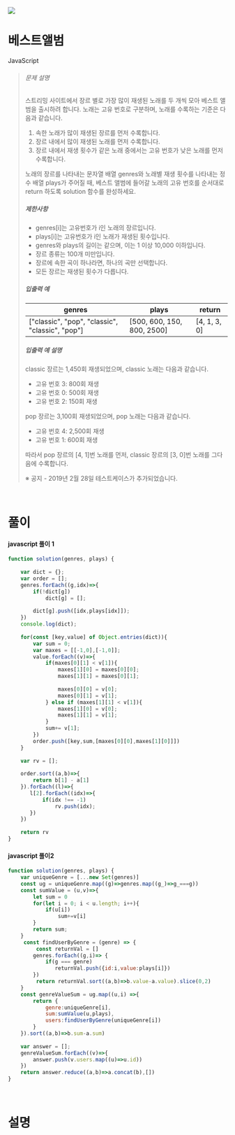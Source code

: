 ![](/img/programmers.png)

# 베스트앨범

JavaScript 

>###### 문제 설명
>
>스트리밍 사이트에서 장르 별로 가장 많이 재생된 노래를 두 개씩 모아 베스트 앨범을 출시하려 합니다. 노래는 고유 번호로 구분하며, 노래를 수록하는 기준은 다음과 같습니다.
>
>1.  속한 노래가 많이 재생된 장르를 먼저 수록합니다.
>2.  장르 내에서 많이 재생된 노래를 먼저 수록합니다.
>3.  장르 내에서 재생 횟수가 같은 노래 중에서는 고유 번호가 낮은 노래를 먼저 수록합니다.
>
>노래의 장르를 나타내는 문자열 배열 genres와 노래별 재생 횟수를 나타내는 정수 배열 plays가 주어질 때, 베스트 앨범에 들어갈 노래의 고유 번호를 순서대로 return 하도록 solution 함수를 완성하세요.
>
>##### 제한사항
>
>-   genres[i]는 고유번호가 i인 노래의 장르입니다.
>-   plays[i]는 고유번호가 i인 노래가 재생된 횟수입니다.
>-   genres와 plays의 길이는 같으며, 이는 1 이상 10,000 이하입니다.
>-   장르 종류는 100개 미만입니다.
>-   장르에 속한 곡이 하나라면, 하나의 곡만 선택합니다.
>-   모든 장르는 재생된 횟수가 다릅니다.
>
>##### 입출력 예
>
>| genres | plays | return |
>| --- | --- | --- |
>| ["classic", "pop", "classic", "classic", "pop"] | [500, 600, 150, 800, 2500] | [4, 1, 3, 0] |
>
>##### 입출력 예 설명
>
>classic 장르는 1,450회 재생되었으며, classic 노래는 다음과 같습니다.
>
>-   고유 번호 3: 800회 재생
>-   고유 번호 0: 500회 재생
>-   고유 번호 2: 150회 재생
>
>pop 장르는 3,100회 재생되었으며, pop 노래는 다음과 같습니다.
>
>-   고유 번호 4: 2,500회 재생
>-   고유 번호 1: 600회 재생
>
>따라서 pop 장르의 [4, 1]번 노래를 먼저, classic 장르의 [3, 0]번 노래를 그다음에 수록합니다.
>
>※ 공지 - 2019년 2월 28일 테스트케이스가 추가되었습니다.

<br/>

# 풀이

#### javascript 풀이 1

```javascript
function solution(genres, plays) {
    
    var dict = {};
    var order = [];
    genres.forEach((g,idx)=>{
        if(!dict[g])
            dict[g] = [];
        
        dict[g].push([idx,plays[idx]]);
    })
    console.log(dict);
    
    for(const [key,value] of Object.entries(dict)){
        var sum = 0;
        var maxes = [[-1,0],[-1,0]];
        value.forEach((v)=>{
            if(maxes[0][1] < v[1]){
                maxes[1][0] = maxes[0][0];
                maxes[1][1] = maxes[0][1];
                
                maxes[0][0] = v[0];
                maxes[0][1] = v[1];
            } else if (maxes[1][1] < v[1]){
                maxes[1][0] = v[0];
                maxes[1][1] = v[1];
            }
            sum+= v[1];
        })
        order.push([key,sum,[maxes[0][0],maxes[1][0]]])
    }
    
    var rv = [];
    
    order.sort((a,b)=>{
        return b[1] - a[1]
    }).forEach((l)=>{
       l[2].forEach((idx)=>{
           if(idx !== -1)
               rv.push(idx);
       }) 
    })
    
    return rv
}
```

#### javascript 풀이2

```javascript
function solution(genres, plays) {
    var uniqueGenre = [...new Set(genres)]
    const ug = uniqueGenre.map((g)=>genres.map((g_)=>g_===g))
    const sumValue = (u,v)=>{
        let sum = 0
        for(let i = 0; i < u.length; i++){
            if(u[i])
                sum+=v[i]
        }
        return sum;
    }
     const findUserByGenre = (genre) => {
         const returnVal = []
        genres.forEach((g,i)=> {
            if(g === genre)
               returnVal.push({id:i,value:plays[i]})
        })
         return returnVal.sort((a,b)=>b.value-a.value).slice(0,2)
    }
    const genreValueSum = ug.map((u,i) =>{
        return { 
            genre:uniqueGenre[i],
            sum:sumValue(u,plays),
            users:findUserByGenre(uniqueGenre[i])
        }
    }).sort((a,b)=>b.sum-a.sum)
    
    var answer = [];
    genreValueSum.forEach((v)=>{
        answer.push(v.users.map((u)=>u.id))
    })
    return answer.reduce((a,b)=>a.concat(b),[])
}
```

<br/>

# 설명